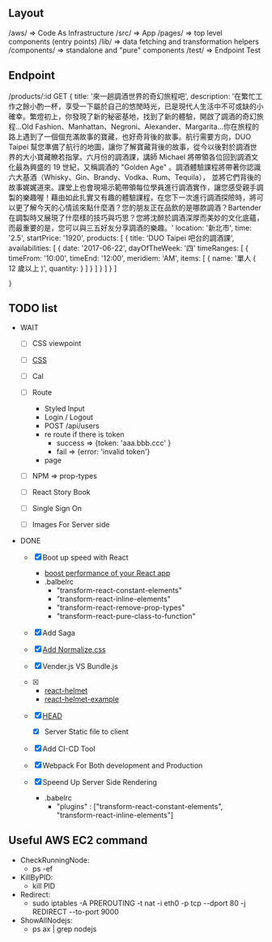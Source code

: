 ## Layout
  /aws/             => Code As Infrastructure
  /src/             => App
      /pages/       => top level components (entry points)
      /lib/         => data fetching and transformation helpers
      /components/  => standalone and "pure" components
  /test/            => Endpoint Test    


## Endpoint
  /products/:id
    GET
    {
      title: '來一趟調酒世界的奇幻旅程吧',
      description: '在繁忙工作之餘小酌一杯，享受一下屬於自己的悠閒時光，已是現代人生活中不可或缺的小確幸。繁燈初上，你發現了新的秘密基地，找到了新的體驗，開啟了調酒的奇幻旅程…Old Fashion、Manhattan、Negroni、Alexander、Margarita…你在旅程的路上遇到了一個個充滿故事的寶藏，也好奇背後的故事。航行需要方向，DUO Taipei 幫您準備了航行的地圖，讓你了解寶藏背後的故事，從今以後對於調酒世界的大小寶藏瞭若指掌。六月份的調酒課，講師 Michael 將帶領各位回到調酒文化最為興盛的 19 世紀，又稱調酒的 "Golden Age" 。調酒體驗課程將帶著你認識六大基酒（Whisky、Gin、Brandy、Vodka、Rum、Tequila）， 並將它們背後的故事娓娓道來。課堂上也會現場示範帶領每位學員進行調酒實作，讓您感受親手調製的樂趣喔！藉由如此扎實又有趣的體驗課程，在您下一次進行調酒探險時，將可以更了解今天的心情該來點什麼酒？您的朋友正在品飲的是哪款調酒？Bartender 在調製時又展現了什麼樣的技巧與巧思？您將沈醉於調酒深厚而美妙的文化底蘊，而最重要的是，您可以與三五好友分享調酒的樂趣。'
      location: '新北市',
      time:  '2.5',
      startPrice: '1920',
      products: [
        {
          title: 'DUO Taipei 吧台的調酒課',
          availabilities: [
            {
              date: '2017-06-22',
              dayOfTheWeek: '四'
              timeRanges: [
                {
                  timeFrom: '10:00',
                  timeEnd: '12:00',
                  meridiem: 'AM',
                  items: [
                    {
                      name: '單人 ( 12 歲以上 )',
                      quantity:
                    }
                  ]
                }
              ]
            }
          ]
        }
      ]



    }



## TODO list
  - WAIT
    - [ ] CSS viewpoint
    - [ ] [CSS](https://kknews.cc/tech/lzvr55e.html)
    - [ ] Cal
    - [ ] Route
      - Styled Input
      - Login / Logout
      - POST /api/users
      - re route if there is token
        - success => {token: 'aaa.bbb.ccc' }
        - fail    => {error: 'invalid token'}
      - page


    - [ ] NPM => prop-types
    - [ ] React Story Book
    - [ ] Single Sign On
    - [ ] Images For Server side

  - DONE
    - [X] Boot up speed with React
      - [boost performance of your React app](https://www.youtube.com/watch?v=7lbhI80e-LA)
      - .balbelrc
        - "transform-react-constant-elements"
        - "transform-react-inline-elements"
        - "transform-react-remove-prop-types"
        - "transform-react-pure-class-to-function"
    - [X] Add Saga
    - [X] [Add Normalize.css](https://necolas.github.io/normalize.css/)
    - [X] Vender.js VS Bundle.js
    - [X]
      - [react-helmet](https://github.com/nfl/react-helmet)
      - [react-helmet-example](https://github.com/mattdennewitz/react-helmet-example/blob/master/components/About.js)

    - [X] [HEAD](https://github.com/nfl/react-helmet)
      - [X] Server Static file to client
    - [X] Add CI-CD Tool
    - [X] Webpack For Both development and Production
    - [X] Speend Up Server Side Rendering
      - .babelrc
        - "plugins" : ["transform-react-constant-elements", "transform-react-inline-elements"]

## Useful AWS EC2 command
  - CheckRunningNode:
    - ps -ef
  - KillByPID:
    - kill PID
  - Redirect:
    - sudo iptables -A PREROUTING -t nat -i eth0 -p tcp --dport 80 -j REDIRECT --to-port 9000
  - ShowAllNodejs:
    - ps ax | grep nodejs
